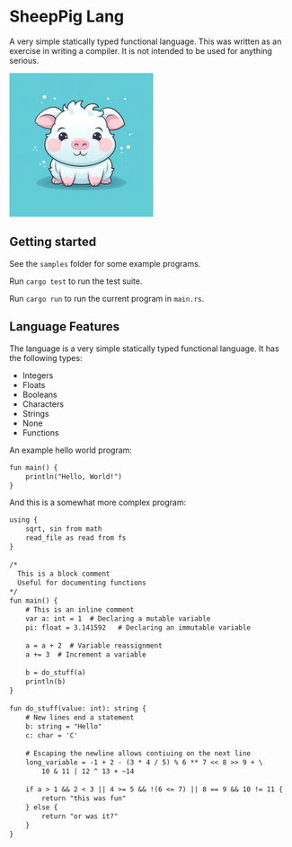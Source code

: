 # SheepPig Lang

A very simple statically typed functional language. This was written as an exercise in writing a compiler. It is not intended to be used for anything serious.

![mascot](./assets/sheeppig.png)


## Getting started

See the `samples` folder for some example programs.

Run `cargo test` to run the test suite.

Run `cargo run` to run the current program in `main.rs`.

## Language Features

The language is a very simple statically typed functional language. It has the following types:

* Integers
* Floats
* Booleans
* Characters
* Strings
* None
* Functions

An example hello world program:
```
fun main() {
    println("Hello, World!")
}
```

And this is a somewhat more complex program:
```
using {
    sqrt, sin from math
    read_file as read from fs
}

/*
  This is a block comment
  Useful for documenting functions
*/
fun main() {
    # This is an inline comment  
    var a: int = 1  # Declaring a mutable variable
    pi: float = 3.141592   # Declaring an immutable variable

    a = a + 2  # Variable reassignment
    a += 3  # Increment a variable

    b = do_stuff(a)
    println(b)
}

fun do_stuff(value: int): string {
    # New lines end a statement
    b: string = "Hello"
    c: char = 'C'

    # Escaping the newline allows contiuing on the next line
    long_variable = -1 + 2 - (3 * 4 / 5) % 6 ** 7 << 8 >> 9 + \
        10 & 11 | 12 ^ 13 + ~14
    
    if a > 1 && 2 < 3 || 4 >= 5 && !(6 <= 7) || 8 == 9 && 10 != 11 {
        return "this was fun"
    } else {
        return "or was it?"
    }
}
```
